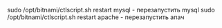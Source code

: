 sudo /opt/bitnami/ctlscript.sh restart mysql - перезапустить mysql
sudo /opt/bitnami/ctlscript.sh restart apache - перезапустить апач


